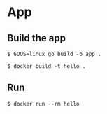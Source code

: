 # App

## Build the app

```
$ GOOS=linux go build -o app .
```
```
$ docker build -t hello .
```

## Run

```
$ docker run --rm hello
```
